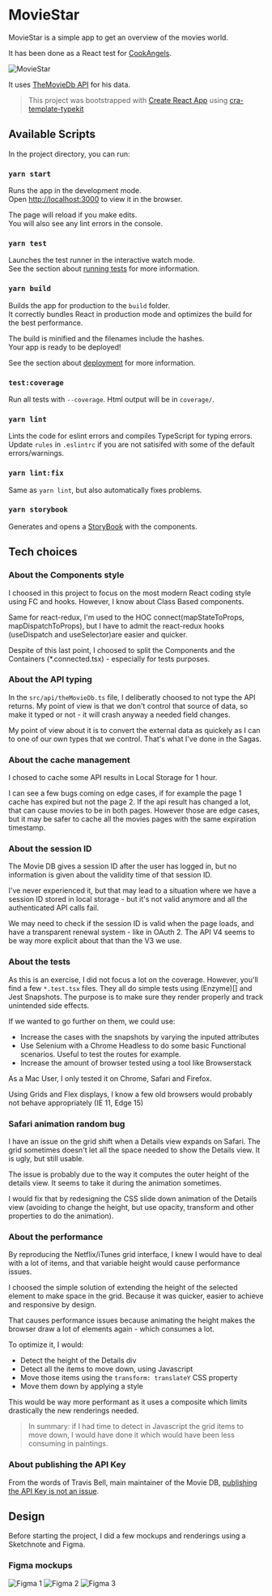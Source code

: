 # MovieStar

MovieStar is a simple app to get an overview of the movies world.

It has been done as a React test for [CookAngels](https://github.com/cookangels).

![MovieStar](/readme-assets/welcome.png)

It uses [TheMovieDb API](developers.themoviedb.org) for his data.

> This project was bootstrapped with [Create React App](https://github.com/facebook/create-react-app) using [cra-template-typekit](https://github.com/rrebase/cra-template-typekit)

## Available Scripts

In the project directory, you can run:

### `yarn start`

Runs the app in the development mode.<br />
Open [http://localhost:3000](http://localhost:3000) to view it in the browser.

The page will reload if you make edits.<br />
You will also see any lint errors in the console.

### `yarn test`

Launches the test runner in the interactive watch mode.<br />
See the section about [running tests](https://facebook.github.io/create-react-app/docs/running-tests) for more information.

### `yarn build`

Builds the app for production to the `build` folder.<br />
It correctly bundles React in production mode and optimizes the build for the best performance.

The build is minified and the filenames include the hashes.<br />
Your app is ready to be deployed!

See the section about [deployment](https://facebook.github.io/create-react-app/docs/deployment) for more information.

### `test:coverage`

Run all tests with `--coverage`. Html output will be in `coverage/`.

### `yarn lint`

Lints the code for eslint errors and compiles TypeScript for typing errors.
Update `rules` in `.eslintrc` if you are not satisifed with some of the default errors/warnings.

### `yarn lint:fix`

Same as `yarn lint`, but also automatically fixes problems.

### `yarn storybook`

Generates and opens a [StoryBook](https://storybook.js.org/) with the components.

## Tech choices

### About the Components style

I choosed in this project to focus on the most modern React coding style using FC and hooks. However, I know about Class Based components.

Same for react-redux, I'm used to the HOC connect(mapStateToProps, mapDispatchToProps), but I have to admit the react-redux hooks (useDispatch and useSelector)are easier and quicker.

Despite of this last point, I choosed to split the Components and the Containers (\*.connected.tsx) - especially for tests purposes.

### About the API typing

In the `src/api/theMovieDb.ts` file, I deliberatly choosed to not type the API returns. My point of view is that we don't control that source of data, so make it typed or not - it will crash anyway a needed field changes.

My point of view about it is to convert the external data as quickely as I can to one of our own types that we control. That's what I've done in the Sagas.

### About the cache management

I chosed to cache some API results in Local Storage for 1 hour.

I can see a few bugs coming on edge cases, if for example the page 1 cache has expired but not the page 2. If the api result has changed a lot, that can cause movies to be in both pages. However those are edge cases, but it may be safer to cache all the movies pages with the same expiration timestamp.

### About the session ID

The Movie DB gives a session ID after the user has logged in, but no information is given about the validity time of that session ID.

I've never experienced it, but that may lead to a situation where we have a session ID stored in local storage - but it's not valid anymore and all the authenticated API calls fail.

We may need to check if the session ID is valid when the page loads, and have a transparent renewal system - like in OAuth 2. The API V4 seems to be way more explicit about that than the V3 we use.

### About the tests

As this is an exercise, I did not focus a lot on the coverage. However, you'll find a few `*.test.tsx` files. They all do simple tests using (Enzyme)[] and Jest Snapshots. The purpose is to make sure they render properly and track unintended side effects.

If we wanted to go further on them, we could use:

- Increase the cases with the snapshots by varying the inputed attributes
- Use Selenium with a Chrome Headless to do some basic Functional scenarios. Useful to test the routes for example.
- Increase the amount of browser tested using a tool like Browserstack

As a Mac User, I only tested it on Chrome, Safari and Firefox.

Using Grids and Flex displays, I know a few old browsers would probably not behave appropriately (IE 11, Edge 15)

### Safari animation random bug

I have an issue on the grid shift when a Details view expands on Safari. The grid sometimes doesn't let all the space needed to show the Details view. It is ugly, but still usable.

The issue is probably due to the way it computes the outer height of the details view. It seems to take it during the animation sometimes.

I would fix that by redesigning the CSS slide down animation of the Details view (avoiding to change the height, but use opacity, transform and other properties to do the animation).

### About the performance

By reproducing the Netflix/iTunes grid interface, I knew I would have to deal with a lot of items, and that variable height would cause performance issues.

I choosed the simple solution of extending the height of the selected element to make space in the grid. Because it was quicker, easier to achieve and responsive by design.

That causes performance issues because animating the height makes the browser draw a lot of elements again - which consumes a lot.

To optimize it, I would:

- Detect the height of the Details div
- Detect all the items to move down, using Javascript
- Move those items using the `transform: translateY` CSS property
- Move them down by applying a style

This would be way more performant as it uses a composite which limits drastically the new renderings needed.

> In summary: if I had time to detect in Javascript the grid items to move down, I would have done it which would have been less consuming in paintings.

### About publishing the API Key

From the words of Travis Bell, main maintainer of the Movie DB, [publishing the API Key is not an issue](https://www.themoviedb.org/talk/52c61af419c2952ac805bc31).

## Design

Before starting the project, I did a few mockups and renderings using a Sketchnote and Figma.

### Figma mockups

![Figma 1](/readme-assets/figma1.jpg)
![Figma 2](/readme-assets/figma2.jpg)
![Figma 3](/readme-assets/figma3.jpg)
